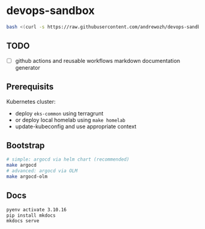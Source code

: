 # devops-sandbox

```bash
bash <(curl -s https://raw.githubusercontent.com/andrewozh/devops-sandbox/refs/heads/main/demo/bootstrap.sh)
```

## TODO

- [ ] github actions and reusable workflows markdown documentation generator

## Prerequisits

Kubernetes cluster:
* deploy `eks-common` using terragrunt
* or deploy local homelab using `make homelab`
* update-kubeconfig and use appropriate context

## Bootstrap

```bash
# simple: argocd via helm chart (recommended)
make argocd
# advanced: argocd via OLM
make argocd-olm
```

## Docs

```bash
pyenv activate 3.10.16
pip install mkdocs
mkdocs serve
```
